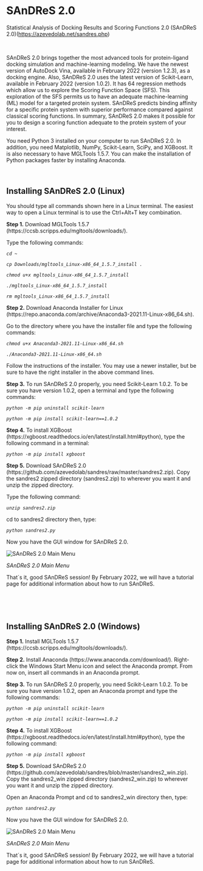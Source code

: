 # SAnDReS 2.0
Statistical Analysis of Docking Results and Scoring Functions 2.0 (SAnDReS 2.0)(https://azevedolab.net/sandres.php)
<P>&nbsp;</P>
SAnDReS 2.0 brings together the most advanced tools for protein-ligand docking simulation and machine-learning modeling. We have the newest version of AutoDock Vina, available in February 2022 (version 1.2.3), as a docking engine. Also, SAnDReS 2.0 uses the latest version of Scikit-Learn, available in February 2022 (version 1.0.2). It has 64 regression methods which allow us to explore the Scoring Function Space (SFS). This exploration of the SFS permits us to have an adequate machine-learning (ML) model for a targeted protein system. SAnDReS predicts binding affinity for a specific protein system with superior performance compared against classical scoring functions. In summary, SAnDReS 2.0 makes it possible for you to design a scoring function adequate to the protein system of your interest. 
<P>You need Python 3 installed on your computer to run SAnDReS 2.0. In addition, you need Matplotlib, NumPy, Scikit-Learn, SciPy, and XGBoost. It is also necessary to have MGLTools 1.5.7. You can make the installation of Python packages faster by installing Anaconda.</P>
<P>&nbsp;</P>
<H2>Installing SAnDReS 2.0 (Linux)</H2>
<P>You should type all commands shown here in a Linux terminal. The easiest way to open a Linux terminal is to use the Ctrl+Alt+T key combination.</P>
<P><B>Step 1.</B> Download MGLTools 1.5.7 (https://ccsb.scripps.edu/mgltools/downloads/).</P>
<P>Type the following commands:
  <I> </I> <I>
  
    cd ~
    
    cp Downloads/mgltools_Linux-x86_64_1.5.7_install .

    chmod u+x mgltools_Linux-x86_64_1.5.7_install 

    ./mgltools_Linux-x86_64_1.5.7_install 
    
    rm mgltools_Linux-x86_64_1.5.7_install 
</I></P>
<P><B>Step 2.</B> Download Anaconda Installer for Linux (https://repo.anaconda.com/archive/Anaconda3-2021.11-Linux-x86_64.sh).</P>
<P>Go to the directory where you have the installer file and type the following commands:
 
 <I> </I> <I>
  
    chmod u+x Anaconda3-2021.11-Linux-x86_64.sh
  
    ./Anaconda3-2021.11-Linux-x86_64.sh

  </I>Follow the instructions of the installer. You may use a newer installer, but be sure to have the right installer in the above command lines.

<P><B>Step 3.</B> To run SAnDReS 2.0 properly, you need Scikit-Learn 1.0.2. To be sure you have version 1.0.2, open a terminal and type the following commands:

 <I> </I> <I>
  
    python -m pip uninstall scikit-learn
 
    python -m pip install scikit-learn==1.0.2

 </I>
 <I> </I> <I></P>
</I><B>Step 4.</B> To install XGBoost (https://xgboost.readthedocs.io/en/latest/install.html#python), type the following command in a terminal:</P>

 <I> </I> <I>
  
    python -m pip install xgboost

 </I>
</I><P><B>Step 5.</B> Download SAnDReS 2.0 (https://github.com/azevedolab/sandres/raw/master/sandres2.zip). Copy the sandres2 zipped directory (sandres2.zip) to wherever you want it and unzip the zipped directory. 
<P>Type the following command:
 
 
 <I> </I> <I>
  
    unzip sandres2.zip

 </I><P></P>
 
  <P>cd to sandres2 directory then, type: 
<I> </I><I>
  
    python sandres2.py

   </I>
  <P>Now you have the GUI window for SAnDReS 2.0.</P>
  <img src="https://github.com/azevedolab/sandres/blob/e31a1a7524f27a448b58706599b861578794b57a/sandres_2_Linux_view_01.png", title="SAnDReS 2.0 Main Menu">
  
  <I>SAnDReS 2.0 Main Menu</I></img>
<P>That´s it, good SAnDReS session! By February 2022, we will have a tutorial page for additional information about how to run SAnDReS.</P>
  <P>&nbsp;</P>
  <P>&nbsp;</P>
   </I><H2>Installing SAnDReS 2.0 (Windows)</H2>  
<P><B>Step 1.</B> Install MGLTools 1.5.7 (https://ccsb.scripps.edu/mgltools/downloads/).</P>
<P><B>Step 2.</B> Install Anaconda (https://www.anaconda.com/download/). Right-click the Windows Start Menu icon and select the Anaconda prompt. From now on, insert all commands in an Anaconda prompt.</P>
<P><B>Step 3.</B> To run SAnDReS 2.0 properly, you need Scikit-Learn 1.0.2. To be sure you have version 1.0.2, open an Anaconda prompt and type the following commands:

 <I> </I> <I>
  
    python -m pip uninstall scikit-learn
 
    python -m pip install scikit-learn==1.0.2

 </I> 
</I><P><B>Step 4.</B> To install XGBoost (https://xgboost.readthedocs.io/en/latest/install.html#python), type the following command:</P>

 <I> </I> <I>
  
    python -m pip install xgboost

 </I>
<P><B>Step 5.</B> Download SAnDReS 2.0 (https://github.com/azevedolab/sandres/blob/master/sandres2_win.zip). Copy the sandres2_win zipped directory (sandres2_win.zip) to wherever you want it and unzip the zipped directory. 
<P>Open an Anaconda Prompt and cd to sandres2_win directory then, type: 

 <I> </I><I>
  
    python sandres2.py

   </I>
<P>Now you have the GUI window for SAnDReS 2.0.</P>
  <img src="https://github.com/azevedolab/sandres/blob/e31a1a7524f27a448b58706599b861578794b57a/sandres_2_Linux_view_01.png", title="SAnDReS 2.0 Main Menu">
  
  <I>SAnDReS 2.0 Main Menu</I></img>
<P>That´s it, good SAnDReS session! By February 2022, we will have a tutorial page for additional information about how to run SAnDReS.</P>
